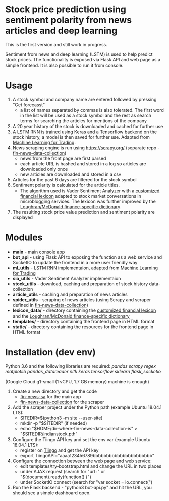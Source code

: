 # Stock price prediction using sentiment polarity from news articles and deep learning

This is the first version and still work in progress.

Sentiment from news and deep learning (LSTM) is used to help predict stock prices. The functionality is exposed via Flask API and web page as a simple frontend. It is also possible to run it from console.

# Usage

1. A stock symbol and company name are entered followed by pressing "Get forecasst"
    * a list of names separated by commas is also tolerated. The first word in the list will be used as a stock symbol and the rest as search terms for searching the articles for mentions of the company 
2. A 20 year history of the stock is downloaded and cached for further use
3. A LSTM RNN is trained using Keras and a Tensorflow backend on the stock history, a model is then saved for further use. Adapted from [Machine Learning for Trading].
4. News scraping engine is run using https://scrapy.org/ (separate repo - [fin-news-data-collection])
    * news from the front page are first parsed
    * each article URL is hashed and stored in a log so articles are downloaded only once
    * new articles are downloaded and stored in a csv
5. Articles for the past 6 days are filtered for the stock symbol
6. Sentiment polarity is calculated for the article titles. 
    * The algorithm used is Vader Sentiment Analyzer with a [customized financial lexicon] adapted to stock market conversations in microblogging services. The lexicon was further improved by the [Loughran/McDonald finance-specific dictionary]
7. The resulting stock price value prediction and sentiment polarity are displayed

# Modules

* **main** - main console app
* **bot_api** - using Flask API to exposing the function as a web service and SocketIO to update the frontend in a more user friendly way
* **ml_utils** - LSTM RNN implementaion, adapted from [Machine Learning for Trading]
* **sia_utils** - Vader Sentiment Analyzer implementaion
* **stock_utils** - download, caching and preparation of stock history data-collection
* **article_utils** - caching and preparation of news articles
* **spider_utils** - scraping of news articles (using Scrapy and scraper defined in [fin-news-data-collection])
* **lexicon_data/** - directory containing the [customized financial lexicon] and the [Loughran/McDonald finance-specific dictionary]
* **templates/** - directory containing the frontend page in HTML format
* **static/** - directory containing the resources for the frontend page in HTML format

# Installation (dev env)

Python 3.6 and the following libraries are required: *pandas scrapy regex matplotlib pandas_datareader nltk keras tensorflow sklearn flask_socketio*

(Google Cloud g1-small (1 vCPU, 1.7 GB memory) machine is enough)

1. Create a new directory and get the code
    * [fin-news-sa] for the main  app
    * [fin-news-data-collection] for the scraper
2. Add the scraper project under the Python path (example Ubuntu 18.04.1 LTS):
    * SITEDIR=$(python3 -m site --user-site)
    * mkdir -p "$SITEDIR" (if needed)
    * echo "$HOME/dir-where-fin-news-data-collection-is" > "$SITEDIR/indianstock.pth"
3. Configure the Tiingo API key and set the env var (example Ubuntu 18.04.1 LTS):
    * register on [Tiingo] and get the API key
    * export TiingoAPI="aaaa123456789bbbbbbbbbbbbbbbbbbbbbb"
4. Configure the connection between the web page and web service:
    * edit templates/try-bootstrap.html and change the URL in two places
    * under AJAX request (search for "url :" or "$(document).ready(function() {")
    * under SocketIO connect (search for "var socket = io.connect(")
5. Run the Flask backend - "python3 bot-api.py" and hit the URL, you should see a simple dashboard open. 

[fin-news-data-collection]: <https://github.com/andrejlukic/fin-news-data-collection>
[fin-news-sa]: <https://github.com/andrejlukic/fin-news-sa>
[Loughran/McDonald finance-specific dictionary]: <https://sraf.nd.edu/>
[Customized financial lexicon]: <https://github.com/nunomroliveira/stock_market_lexicon>
[Machine Learning for Trading]: <https://github.com/ahmedhamdi96/ML4T>
[Scrapy]: <https://scrapy.org/>
[Tiingo]: <https://www.tiingo.com>
